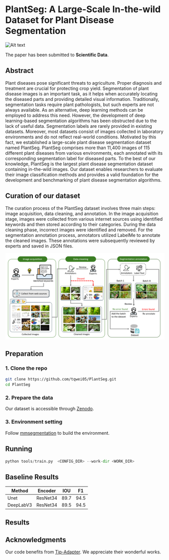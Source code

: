 # PlantSeg: A Large-Scale In-the-wild Dataset for Plant Disease Segmentation
![Alt text](image/seg_samples.png "PlantSeg-logo")


The paper has been submitted to **Scientific Data**. 


## Abstract
Plant diseases pose significant threats to agriculture. Proper diagnosis and treatment are crucial for protecting crop yield. Segmentation of plant disease images is an important task, as it helps when accurately locating the diseased parts and providing detailed visual information. Traditionally, segmentation tasks require plant pathologists, but such experts are not always available. As an alternative, deep learning methods can be employed to address this need. However, the development of deep learning-based segmentation algorithms has been obstructed due to the lack of useful data. Segmentation labels are rarely provided in existing datasets. Moreover, most datasets consist of images collected in laboratory environments and do not reflect real-world conditions. Motivated by this fact, we established a large-scale plant disease segmentation dataset named PlantSeg. PlantSeg comprises more than 11,400 images of 115 different plant diseases from various environments, each annotated with its corresponding segmentation label for diseased parts. To the best of our knowledge, PlantSeg is the largest plant disease segmentation dataset containing in-the-wild images. Our dataset enables researchers to evaluate their image classification methods and provides a valid foundation for the development and benchmarking of plant disease segmentation algorithms.

## Curation of our dataset
The curation process of the PlantSeg dataset involves three main steps: image acquisition, data cleaning, and annotation. In the image acquisition stage, images were collected from various internet sources using identified keywords and then stored according to their categories. During the data cleaning phase, incorrect images were identified and removed. For the segmentation annotation process, annotators utilized LabelMe to annotate the cleaned images. These annotations were subsequently reviewed by experts and saved in JSON files.
<div align="center">
  <img width=800 src="image/workflow7.png"/>
</div>





## Preparation
### 1. Clone the repo
```bash
git clone https://github.com/tqwei05/PlantSeg.git
cd PlantSeg
```
### 2. Prepare the data
Our dataset is accessible through [Zenodo](https://zenodo.org/records/13293891).


### 3. Environment setting
Follow [mmsegmentation](https://github.com/open-mmlab/mmsegmentation/blob/main/docs/en/get_started.md#installation) to build the environment.





## Running
```python
python tools/train.py  <CONFIG_DIR> --work-dir <WORK_DIR>
```


##  Baseline Results



Method               | Encoder | IOU | F1 
---                  | ---  | ---   | ---                  
Unet       |   ResNet34  | 89.7  |  94.5
DeepLabV3  |   ResNet34  | 89.5  |  94.5


## Results





## Acknowledgments

Our code benefits from [Tip-Adapter](https://github.com/gaopengcuhk/Tip-Adapter). We appreciate their wonderful works.


